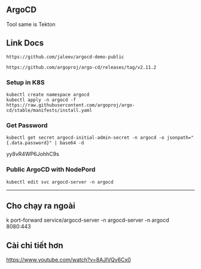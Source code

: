 ## ArgoCD

Tool same is Tekton

## Link Docs
```https://github.com/jaleev/argocd-demo-public```

```https://github.com/argoproj/argo-cd/releases/tag/v2.11.2```

### Setup in K8S

```
kubectl create namespace argocd
kubectl apply -n argocd -f https://raw.githubusercontent.com/argoproj/argo-cd/stable/manifests/install.yaml
```

### Get Password

```
kubectl get secret argocd-initial-admin-secret -n argocd -o jsonpath="{.data.password}" | base64 -d
```
yy8vR4WP6JohhC9s

### Public ArgoCD with NodePord

```
kubectl edit svc argocd-server -n argocd
```

----

## Cho chạy ra ngoài

k port-forward service/argocd-server -n argocd-server -n argocd 8080:443

## Cài chi tiết hơn 
https://www.youtube.com/watch?v=8AJlVQy6Cx0